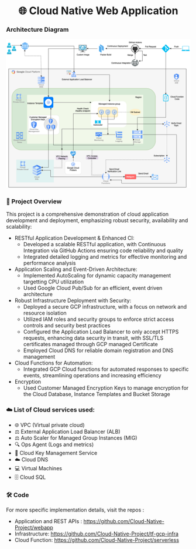 <h1 align="center">
🌐 Cloud Native Web Application
</h1>

### Architecture Diagram

![test drawio](https://github.com/Sandesh3703/DocBook/blob/f18922707d422b2b4169a6785ea8334e39b08a5f/client/public/333241066-65d55fcf-fbfa-4c21-b471-f563c67a2bc6.png)

### 🚀 Project Overview 

This project is a comprehensive demonstration of cloud application development and deployment, emphasizing robust security, availability and scalability:

- RESTful Application Development & Enhanced CI:
     - Developed a scalable RESTful application, with Continuous Integration via GitHub Actions ensuring code reliability and quality
     - Integrated detailed logging and metrics for effective monitoring and performance analysis
- Application Scaling and Event-Driven Architecture:
     - Implemented AutoScaling for dynamic capacity management targetting CPU utilization
     - Used Google Cloud Pub/Sub for an efficient, event driven architecture
- Robust Infrastructure Deployment with Security:
     - Deployed a secure GCP infrastructure, with a focus on network and resource isolation
     - Utilized IAM roles and security groups to enforce strict access controls and security best practices
     - Configured the Application Load Balancer to only accept HTTPS requests, enhancing data security in transit, with SSL/TLS certificates managed through GCP managed Certificate
     - Employed Cloud DNS for reliable domain registration and DNS management
- Cloud Functions for Automation:
     - Integrated GCP Cloud functions for automated responses to specific events, streamlining operations and increasing efficiency
- Encryption
     - Used Customer Managed Encryption Keys to manage encryption for the Cloud Database, Instance Templates and Bucket Storage

### ☁️ List of Cloud services used:
- 🌐 VPC (Virtual private cloud)
- ⚖️ External Application Load Balancer (ALB)
- ⚖️ Auto Scaler for Managed Group Instances (MIG)
- 🔍 Ops Agent (Logs and metrics)
- 🔑 Cloud Key Management Service
- ☁️  Cloud DNS
- 💻 Virtual Machines
- 🗄️ Cloud SQL

###  🛠️ Code 
For more specific implementation details, visit the repos : 
- Application and REST APIs : https://github.com/Cloud-Native-Project/webapp
- Infrastructure: https://github.com/Cloud-Native-Project/tf-gcp-infra
- Cloud Function: https://github.com/Cloud-Native-Project/serverless
